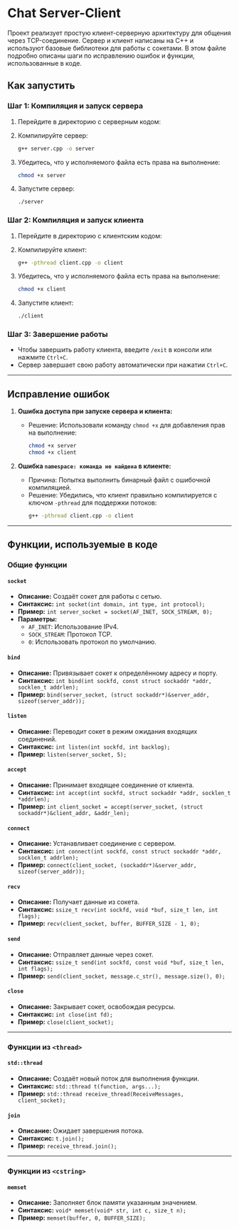 # Chat Server-Client

Проект реализует простую клиент-серверную архитектуру для общения через TCP-соединение. Сервер и клиент написаны на C++ и используют базовые библиотеки для работы с сокетами. В этом файле подробно описаны шаги по исправлению ошибок и функции, использованные в коде.

## Как запустить

### Шаг 1: Компиляция и запуск сервера
1. Перейдите в директорию с серверным кодом:

2. Компилируйте сервер:
    ```bash
    g++ server.cpp -o server
    ```
3. Убедитесь, что у исполняемого файла есть права на выполнение:
    ```bash
    chmod +x server
    ```
4. Запустите сервер:
    ```bash
    ./server
    ```

### Шаг 2: Компиляция и запуск клиента
1. Перейдите в директорию с клиентским кодом:

2. Компилируйте клиент:
    ```bash
    g++ -pthread client.cpp -o client
    ```
3. Убедитесь, что у исполняемого файла есть права на выполнение:
    ```bash
    chmod +x client
    ```
4. Запустите клиент:
    ```bash
    ./client
    ```

### Шаг 3: Завершение работы
- Чтобы завершить работу клиента, введите `/exit` в консоли или нажмите `Ctrl+C`.
- Сервер завершает свою работу автоматически при нажатии `Ctrl+C`.

---

## Исправление ошибок

1. **Ошибка доступа при запуске сервера и клиента:**
   - Решение: Использовали команду `chmod +x` для добавления прав на выполнение:
     ```bash
     chmod +x server
     chmod +x client
     ```

2. **Ошибка `namespace: команда не найдена` в клиенте:**
   - Причина: Попытка выполнить бинарный файл с ошибочной компиляцией.
   - Решение: Убедились, что клиент правильно компилируется с ключом `-pthread` для поддержки потоков:
     ```bash
     g++ -pthread client.cpp -o client
     ```

---

## Функции, используемые в коде

### Общие функции

#### `socket`
- **Описание:** Создаёт сокет для работы с сетью.
- **Синтаксис:** `int socket(int domain, int type, int protocol);`
- **Пример:** `int server_socket = socket(AF_INET, SOCK_STREAM, 0);`
- **Параметры:**
  - `AF_INET`: Использование IPv4.
  - `SOCK_STREAM`: Протокол TCP.
  - `0`: Использовать протокол по умолчанию.

#### `bind`
- **Описание:** Привязывает сокет к определённому адресу и порту.
- **Синтаксис:** `int bind(int sockfd, const struct sockaddr *addr, socklen_t addrlen);`
- **Пример:** `bind(server_socket, (struct sockaddr*)&server_addr, sizeof(server_addr));`

#### `listen`
- **Описание:** Переводит сокет в режим ожидания входящих соединений.
- **Синтаксис:** `int listen(int sockfd, int backlog);`
- **Пример:** `listen(server_socket, 5);`

#### `accept`
- **Описание:** Принимает входящее соединение от клиента.
- **Синтаксис:** `int accept(int sockfd, struct sockaddr *addr, socklen_t *addrlen);`
- **Пример:** `int client_socket = accept(server_socket, (struct sockaddr*)&client_addr, &addr_len);`

#### `connect`
- **Описание:** Устанавливает соединение с сервером.
- **Синтаксис:** `int connect(int sockfd, const struct sockaddr *addr, socklen_t addrlen);`
- **Пример:** `connect(client_socket, (sockaddr*)&server_addr, sizeof(server_addr));`

#### `recv`
- **Описание:** Получает данные из сокета.
- **Синтаксис:** `ssize_t recv(int sockfd, void *buf, size_t len, int flags);`
- **Пример:** `recv(client_socket, buffer, BUFFER_SIZE - 1, 0);`

#### `send`
- **Описание:** Отправляет данные через сокет.
- **Синтаксис:** `ssize_t send(int sockfd, const void *buf, size_t len, int flags);`
- **Пример:** `send(client_socket, message.c_str(), message.size(), 0);`

#### `close`
- **Описание:** Закрывает сокет, освобождая ресурсы.
- **Синтаксис:** `int close(int fd);`
- **Пример:** `close(client_socket);`

---

### Функции из `<thread>`

#### `std::thread`
- **Описание:** Создаёт новый поток для выполнения функции.
- **Синтаксис:** `std::thread t(function, args...);`
- **Пример:** `std::thread receive_thread(ReceiveMessages, client_socket);`

#### `join`
- **Описание:** Ожидает завершения потока.
- **Синтаксис:** `t.join();`
- **Пример:** `receive_thread.join();`

---

### Функции из `<cstring>`

#### `memset`
- **Описание:** Заполняет блок памяти указанным значением.
- **Синтаксис:** `void* memset(void* str, int c, size_t n);`
- **Пример:** `memset(buffer, 0, BUFFER_SIZE);`

